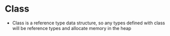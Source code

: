 # Class





* Class is a reference type data structure, so any types defined with class will be reference types and allocate memory in the heap
